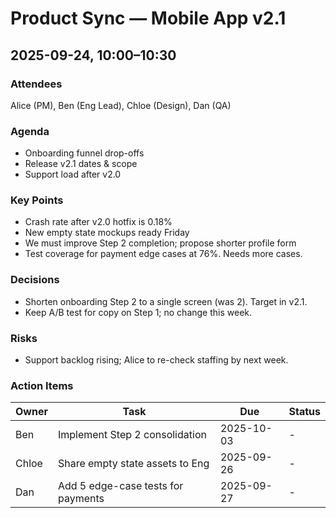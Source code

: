 # Product Sync — Mobile App v2.1
## 2025-09-24, 10:00–10:30

### Attendees
Alice (PM), Ben (Eng Lead), Chloe (Design), Dan (QA)

### Agenda
* Onboarding funnel drop-offs
* Release v2.1 dates & scope
* Support load after v2.0

### Key Points
* Crash rate after v2.0 hotfix is 0.18%
* New empty state mockups ready Friday
* We must improve Step 2 completion; propose shorter profile form
* Test coverage for payment edge cases at 76%. Needs more cases.

### Decisions
* Shorten onboarding Step 2 to a single screen (was 2). Target in v2.1.
* Keep A/B test for copy on Step 1; no change this week.

### Risks
* Support backlog rising; Alice to re-check staffing by next week.

### Action Items
| Owner | Task | Due | Status |
| --- | --- | --- | --- |
| Ben | Implement Step 2 consolidation | 2025-10-03 | - |
| Chloe | Share empty state assets to Eng | 2025-09-26 | - |
| Dan | Add 5 edge-case tests for payments | 2025-09-27 | - |
